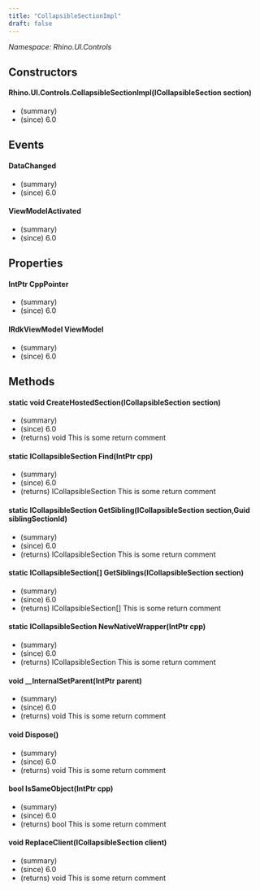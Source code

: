 ```yaml
---
title: "CollapsibleSectionImpl"
draft: false
---
```


*Namespace: Rhino.UI.Controls*
## Constructors
#### Rhino.UI.Controls.CollapsibleSectionImpl(ICollapsibleSection section)
- (summary) 
- (since) 6.0
## Events
#### DataChanged
- (summary) 
- (since) 6.0
#### ViewModelActivated
- (summary) 
- (since) 6.0
## Properties
#### IntPtr CppPointer
- (summary) 
- (since) 6.0
#### IRdkViewModel ViewModel
- (summary) 
- (since) 6.0
## Methods
#### static void CreateHostedSection(ICollapsibleSection section)
- (summary) 
- (since) 6.0
- (returns) void This is some return comment
#### static ICollapsibleSection Find(IntPtr cpp)
- (summary) 
- (since) 6.0
- (returns) ICollapsibleSection This is some return comment
#### static ICollapsibleSection GetSibling(ICollapsibleSection section,Guid siblingSectionId)
- (summary) 
- (since) 6.0
- (returns) ICollapsibleSection This is some return comment
#### static ICollapsibleSection[] GetSiblings(ICollapsibleSection section)
- (summary) 
- (since) 6.0
- (returns) ICollapsibleSection[] This is some return comment
#### static ICollapsibleSection NewNativeWrapper(IntPtr cpp)
- (summary) 
- (since) 6.0
- (returns) ICollapsibleSection This is some return comment
#### void __InternalSetParent(IntPtr parent)
- (summary) 
- (since) 6.0
- (returns) void This is some return comment
#### void Dispose()
- (summary) 
- (since) 6.0
- (returns) void This is some return comment
#### bool IsSameObject(IntPtr cpp)
- (summary) 
- (since) 6.0
- (returns) bool This is some return comment
#### void ReplaceClient(ICollapsibleSection client)
- (summary) 
- (since) 6.0
- (returns) void This is some return comment
